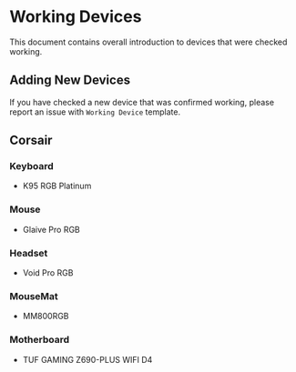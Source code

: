 # Working Devices
This document contains overall introduction to devices that were checked working.

## Adding New Devices
If you have checked a new device that was confirmed working, please report an issue with `Working Device` template.

## Corsair
### Keyboard
- K95 RGB Platinum

### Mouse
- Glaive Pro RGB

### Headset
- Void Pro RGB

### MouseMat
- MM800RGB

### Motherboard
- TUF GAMING Z690-PLUS WIFI D4